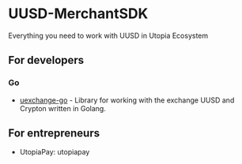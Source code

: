 # UUSD-MerchantSDK
Everything you need to work with UUSD in Utopia Ecosystem

## For developers
### Go
* [uexchange-go](https://github.com/Sagleft/uexchange-go) - Library for working with the exchange UUSD and Crypton written in Golang.

## For entrepreneurs
* UtopiaPay: utopiapay
